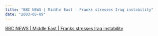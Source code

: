 ```yaml
---
title: "BBC NEWS | Middle East | Franks stresses Iraq instability"
date: "2003-05-09"
---
```


[BBC NEWS | Middle East | Franks stresses Iraq instability](http://news.bbc.co.uk/2/hi/middle_east/3012879.stm)
